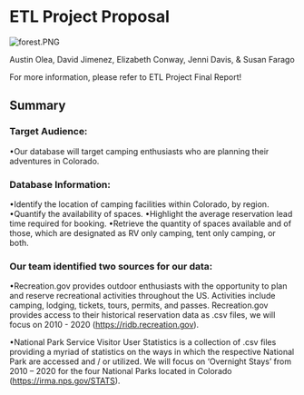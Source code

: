 # ETL Project Proposal

![forest.PNG](images/forest.PNG?raw=true "Title")

Austin Olea, David Jimenez, Elizabeth Conway,
Jenni Davis, & Susan Farago

For more information, please refer to ETL Project Final Report!

## Summary

### Target Audience:

•Our database will target camping enthusiasts who are planning their adventures in Colorado.

### Database Information:

•Identify the location of camping facilities within Colorado, by region.
•Quantify the availability of spaces.
•Highlight the average reservation lead time required for booking.
•Retrieve the quantity of spaces available and of those, which are designated as RV only camping, tent only camping, or both.

### Our team identified two sources for our data:

•Recreation.gov provides outdoor enthusiasts with the opportunity to plan and reserve recreational activities throughout the US.  Activities include camping, lodging, tickets, tours, permits, and passes.  Recreation.gov provides access to their historical reservation data as .csv files, we will focus on 2010 - 2020 (https://ridb.recreation.gov).

•National Park Service Visitor User Statistics is a collection of .csv files providing a myriad of statistics on the ways in which the respective National Park are accessed and / or utilized.  We will focus on ‘Overnight Stays’ from 2010 – 2020 for the four National Parks located in Colorado (https://irma.nps.gov/STATS).




